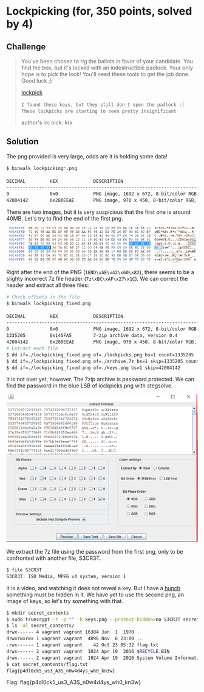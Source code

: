 # Lockpicking (for, 350 points, solved by 4)

## Challenge

> You've been chosen to rig the ballots in favor of your candidate.
> You find the box, but it's locked with an indestructible padlock.
> Your only hope is to pick the lock!
> You'll need these tools to get the job done. Good luck ;)
>
> [lockpick](./lockpicking.ec95daebcc116c7f27e892d61a1333372e8903a039267e083a857a41deb37070.png)
>
> ```I found these keys, but they still don't open the padlock :( These lockpicks are starting to seem pretty insignificant```
> 
> author's irc nick: krx


## Solution

The png provided is very large, odds are it is holding some data!

``` bash
$ binwalk lockpicking*.png

DECIMAL         HEX             DESCRIPTION
-------------------------------------------------------------------------------------------------------
0               0x0             PNG image, 1692 x 672, 8-bit/color RGB, non-interlaced
42004142        0x280EEAE       PNG image, 970 x 450, 8-bit/color RGB, non-interlaced
```

There are two images, but it is very suspicious that the first one is around 40MB.
Let's try to find the end of the first png.

![](./hex_view.png)

Right after the end of the PNG (`IEND\xAE\x42\x60\x82`), there seems to be a slighty incorrect 7z file header (`7z\xBC\xAF\x27\x1C`).
We can correct the header and extract all three files:
``` bash
# Check offsets in the file
$ binwalk lockpicking_fixed.png

DECIMAL         HEX             DESCRIPTION
-------------------------------------------------------------------------------------------------------
0               0x0             PNG image, 1692 x 672, 8-bit/color RGB, non-interlaced
1335205         0x145FA5        7-zip archive data, version 0.4
42004142        0x280EEAE       PNG image, 970 x 450, 8-bit/color RGB, non-interlaced
# Extract each file
$ dd if=./lockpicking_fixed.png of=./lockpicks.png bs=1 count=1335205
$ dd if=./lockpicking_fixed.png of=./archive.7z bs=1 skip=1335205 count=40668937
$ dd if=./lockpicking_fixed.png of=./keys.png bs=1 skip=42004142
```

It is not over yet, however.
The 7zip archive is password protected.
We can find the password in the blue LSB of lockpicks.png with stegsolve.

![](./archive_pass.png)

We extract the 7z file using the password from the first png, only to be confronted with another file, S3CR3T.
``` bash
$ file S3CR3T
S3CR3T: ISO Media, MPEG v4 system, version 1
```

It is a video, and watching it does not reveal a key.
But I have a [hunch](http://keyj.emphy.de/real-steganography-with-truecrypt/) something must be hidden in it.
We have yet to use the second png, an image of keys, so let's try something with that.
``` bash
$ mkdir secret_contents
$ sudo truecrypt -t -p "" -k keys.png --protect-hidden=no S3CR3T secret_contents
$ ls -al secret_contents/
drwx------ 4 vagrant vagrant 16384 Jan  1  1970 .
drwxrwxrwx 1 vagrant vagrant  4096 Nov  6 23:00 ..
-rwx------ 1 vagrant vagrant    42 Oct 23 05:32 flag.txt
drwx------ 2 vagrant vagrant  1024 Apr 19  2016 $RECYCLE.BIN
drwx------ 2 vagrant vagrant  1024 Apr 19  2016 System Volume Information
$ cat secret_contents/flag.txt
flag{p4dl0ck5_us3_A3S_n0w4d4ys_wh0_kn3w}
```

Flag: flag{p4dl0ck5_us3_A3S_n0w4d4ys_wh0_kn3w}
